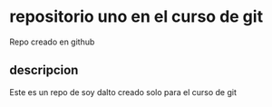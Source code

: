 # repositorio uno en el curso de git
Repo creado en github

## descripcion
Este es un repo de soy dalto creado solo para el curso de git
